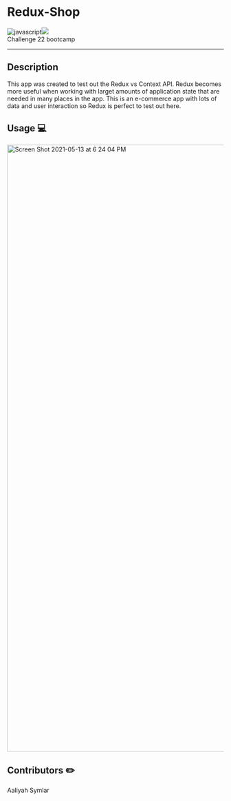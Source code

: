 # Redux-Shop
<img src="https://img.shields.io/badge/javascript-90%25-informational" alt="javascript" /><img src="https://img.shields.io/badge/redux-%25-informational" />
<br />Challenge 22 bootcamp

<hr />

## Description
This app was created to test out the Redux vs Context API. Redux becomes more useful when working with larget amounts of application state that are needed in many places in the app. This is an e-commerce app with lots of data and user interaction so Redux is perfect to test out here.

## Usage 💻
<img width="1411" alt="Screen Shot 2021-05-13 at 6 24 04 PM" src="https://user-images.githubusercontent.com/40181569/118200436-a8dae800-b41a-11eb-948b-e744740d415a.png">


## Contributors ✏️
Aaliyah Symlar 



